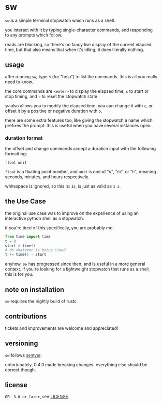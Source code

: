 # sw

`sw` is a simple terminal stopwatch which runs as a shell.

you interact with it by typing single-character commands, and responding to any prompts which follow.

reads are blocking, so there's no fancy live display of the current elapsed time, but that also means that when it's idling, it does literally nothing.

## usage

after running `sw`, type `h` (for "help") to list the commands.
this is all you really need to know.

the core commands are `<enter>` to display the elapsed time, `s` to start or
stop timing, and `r` to reset the stopwatch state.

`sw` also allows you to modify the elapsed time.
you can change it with `c`, or offset it by a positive or negative duration with `o`.

there are some extra features too, like giving the stopwatch a name which prefixes the prompt.
this is useful when you have several instances open.

### duration format

the offset and change commands accept a duration input with the following formatting:

```
float unit
```

`float` is a floating point number, and `unit` is one of "s", "m", or "h", meaning seconds, minutes, and hours respectively.

whitespace is ignored, so this is: `1s`, is just as valid as `1 s`.

## the Use Case

the original use case was to improve on the experience of using an interactive python shell as a stopwatch.

if you're tired of this specifically, you are probably me:

```python
from time import time
t = 0
start = time()
# do whatever is being timed
t += time() - start
```

anyhow, `sw` has progressed since then, and is useful in a more general context.
if you're looking for a lightweight stopwatch that runs as a shell, this is for you.

## note on installation

`sw` requires the nightly build of rustc.

## contributions

tickets and improvements are welcome and appreciated!

## versioning

`sw` follows [semver](https://semver.org).

unfortunately, 0.4.0 made breaking changes.
everything else should be correct though.

## license

`GPL-3.0-or-later`, see [LICENSE](./LICENSE).
